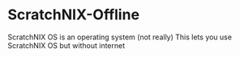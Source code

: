 # ScratchNIX-Offline
ScratchNIX OS is an operating system (not really)
This lets you use ScratchNIX OS but without internet
